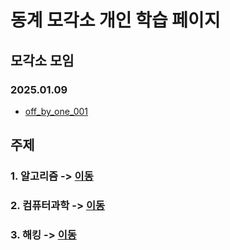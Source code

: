 # 동계 모각소 개인 학습 페이지

## 모각소 모임
### 2025.01.09
- [off_by_one_001](/hack/dreamhack/off_by_one_001/)

## 주제
### 1. 알고리즘 -> [이동](/algorithm/README.md)
### 2. 컴퓨터과학 -> [이동](/computer_science/README.md)
### 3. 해킹 -> [이동](/hack/README.md)